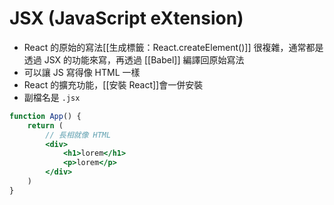 # JSX (JavaScript eXtension)
- React 的原始的寫法[[生成標籤：React.createElement()]] 很複雜，通常都是透過 JSX 的功能來寫，再透過 [[Babel]] 編譯回原始寫法
- 可以讓 JS 寫得像 HTML 一樣 
- React 的擴充功能，[[安裝 React]]會一併安裝
- 副檔名是 `.jsx`

```jsx
function App() {
	return (
		// 長相就像 HTML 
		<div>
			<h1>lorem</h1>
			<p>lorem</p>
		</div>			
	)
}
```